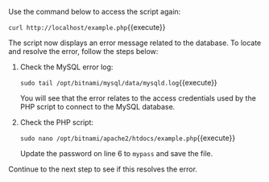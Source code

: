 Use the command below to access the script again:

`curl http://localhost/example.php`{{execute}}

The script now displays an error message related to the database. To locate and resolve the error, follow the steps below: 

1. Check the MySQL error log:

    `sudo tail /opt/bitnami/mysql/data/mysqld.log`{{execute}}

    You will see that the error relates to the access credentials used by the PHP script to connect to the MySQL database.

2. Check the PHP script:

    `sudo nano /opt/bitnami/apache2/htdocs/example.php`{{execute}}

    Update the password on line 6 to `mypass` and save the file. 

Continue to the next step to see if this resolves the error.